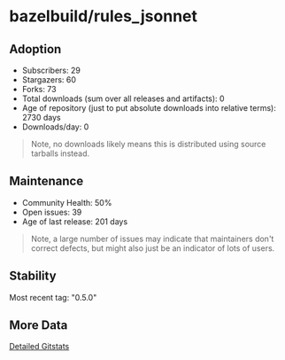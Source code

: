 # bazelbuild/rules_jsonnet

## Adoption

- Subscribers: 29
- Stargazers: 60
- Forks: 73
- Total downloads (sum over all releases and artifacts): 0
- Age of repository (just to put absolute downloads into relative terms): 2730 days
- Downloads/day: 0

> Note, no downloads likely means this is distributed using source tarballs instead.

## Maintenance

- Community Health: 50%
- Open issues: 39
- Age of last release: 201 days

> Note, a large number of issues may indicate that maintainers don't correct defects, but might also
> just be an indicator of lots of users.

## Stability

Most recent tag: "0.5.0"

## More Data

[Detailed Gitstats](/bazel-catalog/gitstats/bazelbuild/rules_jsonnet)

